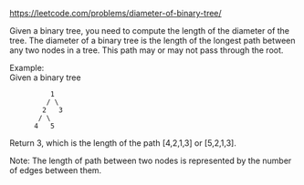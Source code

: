 https://leetcode.com/problems/diameter-of-binary-tree/

Given a binary tree, you need to compute the length of the diameter of the tree. The diameter of a binary tree is the length of the longest path between any two nodes in a tree. This path may or may not pass through the root.

Example:\
Given a binary tree
```
          1
         / \
        2   3
       / \
      4   5
```
Return 3, which is the length of the path [4,2,1,3] or [5,2,1,3].

Note: The length of path between two nodes is represented by the number of edges between them.